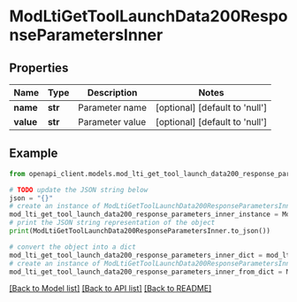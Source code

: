 # ModLtiGetToolLaunchData200ResponseParametersInner


## Properties

Name | Type | Description | Notes
------------ | ------------- | ------------- | -------------
**name** | **str** | Parameter name | [optional] [default to 'null']
**value** | **str** | Parameter value | [optional] [default to 'null']

## Example

```python
from openapi_client.models.mod_lti_get_tool_launch_data200_response_parameters_inner import ModLtiGetToolLaunchData200ResponseParametersInner

# TODO update the JSON string below
json = "{}"
# create an instance of ModLtiGetToolLaunchData200ResponseParametersInner from a JSON string
mod_lti_get_tool_launch_data200_response_parameters_inner_instance = ModLtiGetToolLaunchData200ResponseParametersInner.from_json(json)
# print the JSON string representation of the object
print(ModLtiGetToolLaunchData200ResponseParametersInner.to_json())

# convert the object into a dict
mod_lti_get_tool_launch_data200_response_parameters_inner_dict = mod_lti_get_tool_launch_data200_response_parameters_inner_instance.to_dict()
# create an instance of ModLtiGetToolLaunchData200ResponseParametersInner from a dict
mod_lti_get_tool_launch_data200_response_parameters_inner_from_dict = ModLtiGetToolLaunchData200ResponseParametersInner.from_dict(mod_lti_get_tool_launch_data200_response_parameters_inner_dict)
```
[[Back to Model list]](../README.md#documentation-for-models) [[Back to API list]](../README.md#documentation-for-api-endpoints) [[Back to README]](../README.md)


